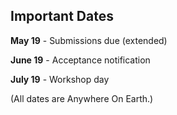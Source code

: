 ## Important Dates

**May 19** - Submissions due (extended)

**June 19** - Acceptance notification

**July 19** - Workshop day

(All dates are Anywhere On Earth.)
